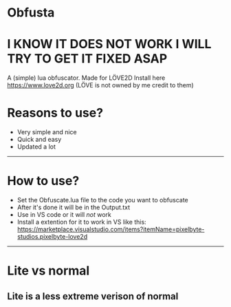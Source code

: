 # Obfusta
# I KNOW IT DOES NOT WORK I WILL TRY TO GET IT FIXED ASAP
A (simple) lua obfuscator.
Made for LÖVE2D
Install here https://www.love2d.org (LÖVE is not owned by me credit to them)
# Reasons to use?
- Very simple and nice
- Quick and easy
- Updated a lot
------------------------
# How to use?
- Set the Obfuscate.lua file to the code you want to obfuscate
- After it's done it will be in the Output.txt
- Use in VS code or it will *not* work 
- Install a extention for it to work in VS like this: https://marketplace.visualstudio.com/items?itemName=pixelbyte-studios.pixelbyte-love2d
-------------------------------------------------------
# Lite vs normal
Lite is a less extreme verison of normal
---------------------------------
